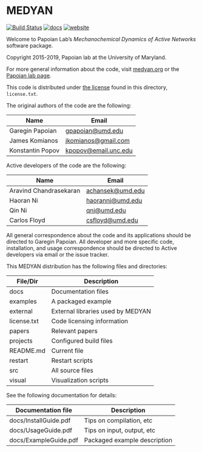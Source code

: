 # MEDYAN

[![Build Status](https://github.com/medyan-dev/MEDYAN/workflows/build/badge.svg)](https://github.com/medyan-dev/MEDYAN/actions)
[![docs](https://img.shields.io/badge/docs-stable-blue.svg)](http://medyan.org/docs/site/index.html)
[![website](https://img.shields.io/website?down_message=medyan.org&up_message=medyan.org&url=http%3A%2F%2Fmedyan.org)](http://medyan.org)

Welcome to Papoian Lab’s *Mechanochemical Dynamics of Active Networks* software package.

Copyright 2015-2019, Papoian lab at the University of Maryland.

For more general information about the code, visit [medyan.org](http://medyan.org) or the [Papoian lab page](http://papoian.chem.umd.edu/). 

This code is distributed under [the license](license.txt) found in this directory, `license.txt`.

The original authors of the code are the following:

| Name                 |  Email                |
|----------------------|-----------------------|
| Garegin Papoian      |  gpapoian@umd.edu     |
| James Komianos       |  jkomianos@gmail.com  |
| Konstantin Popov     |  kpopov@email.unc.edu |

Active developers of the code are the following:

| Name                    | Email             |
|-------------------------|-------------------|
| Aravind Chandrasekaran  | achansek@umd.edu  |
| Haoran Ni               | haoranni@umd.edu  |
| Qin Ni                  | qni@umd.edu       |
| Carlos Floyd            | csfloyd@umd.edu   |


All general correspondence about the code and its applications should be directed to Garegin Papoian. All developer and more specific code, installation, and usage correspondence should be directed to Active developers via email or the issue tracker.

This MEDYAN distribution has the following files and directories:

| File/Dir        | Description                 |
|-----------------|-----------------------------|
| docs            | Documentation files         |
| examples        | A packaged example          |
| external        | External libraries used by MEDYAN |
| license.txt     | Code licensing information  |
| papers          | Relevant papers             |
| projects        | Configured build files      |
| README.md       | Current file                |
| restart         | Restart scripts             |
| src             | All source files            |
| visual          | Visualization scripts       |

See the following documentation for details:

| Documentation file      | Description |
|-------------------------|-------------|
| docs/InstallGuide.pdf | Tips on compilation, etc |
| docs/UsageGuide.pdf   | Tips on input, output, etc |
| docs/ExampleGuide.pdf | Packaged example description |
